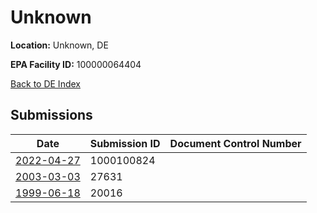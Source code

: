 # Unknown

**Location:** Unknown, DE

**EPA Facility ID:** 100000064404

[Back to DE Index](../../index.md)

## Submissions

| Date | Submission ID | Document Control Number |
|------|--------------|-------------------------|
| [2022-04-27](submissions/1000100824.md) | 1000100824 |  |
| [2003-03-03](submissions/27631.md) | 27631 |  |
| [1999-06-18](submissions/20016.md) | 20016 |  |
